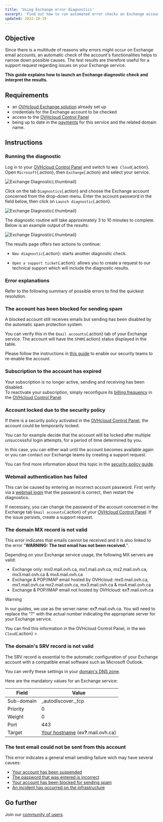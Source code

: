 ```yaml
---
title: 'Using Exchange error diagnostics'
excerpt: 'Find out how to run automated error checks on Exchange accounts'
updated: 2022-10-19
---
```


## Objective

Since there is a multitude of reasons why errors might occur on Exchange email accounts, an automatic check of the account's functionalities helps to narrow down possible causes. The test results are therefore useful for a support request regarding issues on your Exchange service.

**This guide explains how to launch an Exchange diagnostic check and interpret the results.**

## Requirements

- an [OVHcloud Exchange solution](/links/web/emails-hosted-exchange) already set up
- credentials for the Exchange account to be checked
- access to the [OVHcloud Control Panel](/links/manager)
- being up to date in the [payments](/pages/account_and_service_management/managing_billing_payments_and_services/invoice_management#pay-bills) for this service and the related domain name.

## Instructions

### Running the diagnostic

Log in to your [OVHcloud Control Panel](/links/manager) and switch to `Web Cloud`{.action}. Open `Microsoft`{.action}, then `Exchange`{.action} and select your service.

![Exchange Diagnostic](images/img_4450.png){.thumbnail}

Click on the tab `Diagnostics`{.action} and choose the Exchange account concerned from the drop-down menu. Enter the account password in the field below, then click on `Launch diagnostic`{.action}. 

![Exchange Diagnostic](images/img_4451.png){.thumbnail}

The diagnostic routine will take approximately 3 to 10 minutes to complete. Below is an example output of the results:

![Exchange Diagnostic](images/img_4471.png){.thumbnail}

The results page offers two actions to continue:

- `New diagnostic`{.action}: starts another diagnostic check.

- `Open a support ticket`{.action}: allows you to create a request to our technical support which will include the diagnostic results. 

### Error explanations

Refer to the following summary of possible errors to find the quickest resolution.

### The account has been blocked for sending spam <a name="blocked"></a>

A blocked account still receives emails but sending has been disabled by the automatic spam protection system.

You can verify this in the `Email accounts`{.action} tab of your Exchange service. The account will have the `SPAM`{.action} status displayed in the table.

Please follow the instructions in [this guide](/pages/web_cloud/email_and_collaborative_solutions/troubleshooting/locked_for_spam) to enable our security teams to re-enable the account.

### Subscription to the account has expired <a name="expired"></a>

Your subscription is no longer active, sending and receiving has been disabled.<br>
To reactivate your subscription, simply reconfigure its [billing frequency](/pages/web_cloud/email_and_collaborative_solutions/microsoft_exchange/manage_billing_exchange#periodicity) in the [OVHcloud Control Panel](/links/manager).

### Account locked due to the security policy

If there is a security policy activated in the [OVHcloud Control Panel](/links/manager), the account could be temporarily locked. 

You can for example decide that the account will be locked after multiple unsuccessful login attempts, for a period of time determined by you. 

In this case, you can either wait until the account becomes available again or you can contact our Exchange teams by creating a support request.

You can find more information about this topic in the [security policy guide](/pages/web_cloud/email_and_collaborative_solutions/common_email_features/security-policy).

### Webmail authentication has failed <a name="password"></a>

This can be caused by entering an incorrect account password. First verify via a [webmail login](/pages/web_cloud/email_and_collaborative_solutions/using_the_outlook_web_app_webmail/email_owa) that the password is correct, then restart the diagnostics.

If necessary, you can change the password of the account concerned in the Exchange tab `Email accounts`{.action} of your [OVHcloud Control Panel](/links/manager). If the issue persists, create a support request.

### The domain MX record is not valid

This error indicates that emails cannot be received and it is also linked to the error "**WARNING: The test email has not been received.**".

Depending on your Exchange service usage, the following MX servers are valid:

- Exchange only: mx0.mail.ovh.ca, mx1.mail.ovh.ca, mx2.mail.ovh.ca, mx3.mail.ovh.ca & mx4.mail.ovh.ca
- Exchange & POP/IMAP email hosted by OVHcloud: mx0.mail.ovh.ca, mx1.mail.ovh.ca mx2.mail.ovh.ca, mx3.mail.ovh.ca & mx4.mail.ovh.ca
- Exchange & POP/IMAP email not hosted by OVHcloud: ex<b>?</b>.mail.ovh.ca
<a name="hostname"></a>

> [!warning]
> In our guides, we use as the server name: ex<b>?</b>.mail.ovh.ca. You will need to replace the "?" with the actual number indicating the appropriate server  for your Exchange service.
>
> You can find this information in the OVHcloud Control Panel, in the `Web Cloud`{.action} >

### The domain's SRV record is not valid

The SRV record is essential to the automatic configuration of your Exchange account with a compatible email software such as Microsoft Outlook.

You can verify these settings in your [domain's DNS zone](/pages/web_cloud/domains/dns_zone_edit).

Here are the mandatory values for an Exchange service:

Field        | Value
------------ | -------------
Sub-domain   | _autodiscover._tcp
Priority     | 0
Weight       | 0
Port         | 443
Target       | [Your hostname](#hostname) (ex<b>?</b>.mail.ovh.ca)

### The test email could not be sent from this account 

This error indicates a general email sending failure wich may have several causes:

- [Your account has been suspended](#expired)
- [The password that was entered is incorrect](#password)
- [Your account has been blocked for sending spam](#blocked)
- [An incident has occurred on the infrastructure](https://web-cloud.status-ovhcloud.com/)

## Go further

Join our [community of users](/links/community).
